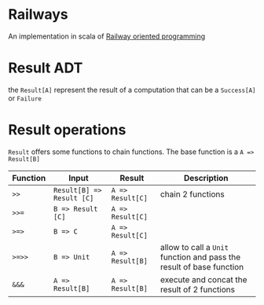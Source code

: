 # Railways

An implementation in scala of [Railway oriented programming](https://fsharpforfunandprofit.com/posts/recipe-part2/)

# Result ADT

the `Result[A]` represent the result of a computation that can be a `Success[A]` or `Failure`

# Result operations

`Result` offers some functions to chain functions. The base function is a `A => Result[B]`

| Function |           Input           |      Result      |                             Description                              |
|----------|---------------------------|------------------|----------------------------------------------------------------------|
| `>>`     | `Result[B] => Result [C]` | `A => Result[C]` | chain 2 functions                                                    |
| `>>=`    | `B => Result [C]`         | `A => Result[C]` |                                                                      |
| `>=>`    | `B => C`                  | `A => Result[C]` |                                                                      |
| `>=>>`   | `B => Unit`               | `A => Result[B]` | allow to call a `Unit` function and pass the result of base function |
| `&&&`    | `A => Result[B]`          | `A => Result[B]` | execute and concat the result of 2 functions                                                                     |
